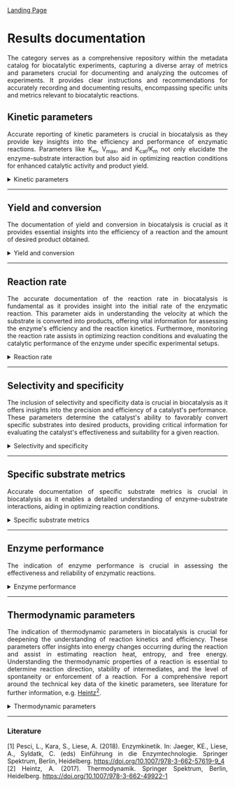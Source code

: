 [Landing Page](/Readme.md)

<div align="justify">

# Results documentation

The category serves as a comprehensive repository within the metadata catalog for biocatalytic experiments, capturing a diverse array of metrics and parameters crucial for documenting and analyzing the outcomes of experiments. It provides clear instructions and recommendations for accurately recording and documenting results, encompassing specific units and metrics relevant to biocatalytic reactions.
 

## Kinetic parameters

Accurate reporting of kinetic parameters is crucial in biocatalysis as they provide key insights into the efficiency and performance of enzymatic reactions. Parameters like K<sub>m</sub>, V<sub>max</sub>, and K<sub>cat</sub>/K<sub>m</sub> not only elucidate the enzyme-substrate interaction but also aid in optimizing reaction conditions for enhanced catalytic activity and product yield.

<details> <Summary>Kinetic parameters</Summary>

### KineticParameters

These parameters serve as essential benchmarks for understanding enzyme kinetics. For a comprehensive report around the technical key data of the kinetic parameters, see literature for further information, e.g. [Pesci _et al._<sup>1</sup>](https://doi.org/10.1007/978-3-662-57619-9_4).

- __michaelis_constant__
  - Type: float
  - Description: The Michaelis-Menten constant (K<sub>m</sub>​) represents the substrate concentration at which an enzyme achieves half of its maximum reaction rate.
 
- __michaelis_constant_unit__
  - Type: string
  - Description: The unit of the Michaelis-Menten constant (K<sub>m</sub>​) is typically expressed as moles per liter (M or mM).
 
- __maximum_reaction_rate__
  - Type: float
  - Description: V<sub>max</sub>, the maximum reaction rate, represents the speed at which an enzyme-catalyzed reaction reaches saturation, indicating the maximum achievable rate of product formation under optimal substrate concentration.

- __maximum_reaction_rate_unit__
  - Type: string
  - Description: The unit of V<sub>max</sub> (Maximum reaction rate) is typically represented as concentration per time, such as moles per liter per second (mol/L/s or mM/s)
 
- __turnover_number__
  - Type: float
  - Description: The turnover number (K<sub>cat</sub>) measures the number of substrate molecules converted to product per active site of an enzyme per unit time when the enzyme is fully saturated with substrate.

- __turnover_number_unit__
  - Type: string
  - Description: The unit of turnover number (K<sub>cat</sub>) is typically expressed as moles of product per mole of enzyme per second or per minute.
 
- __catalytic_efficiency__
  - Type: float
  - Description: Catalytic efficiency (K<sub>cat</sub>/K<sub>m</sub>) is a measure of how effectively an enzyme converts substrate into product, often quantified as the ratio of the turnover number (K<sub>cat</sub>) to the Michaelis constant (K<sub>m</sub>).
 
- __catalytic_efficiency_unit__
  - Type: string
  - Description: The typical units for catalytic efficiency (K<sub>cat</sub>/K<sub>m</sub>) are usually M<sup>-1</sup>s<sup>-1</sup> or s<sup>-1</sup>.
 
- __dissociation_constant__
  - Type: float
  - Description: The dissociation constant (K<sub>d</sub>) is a measure that represents the equilibrium between a complex and its dissociated components.
 
- __dissociation_constant_unit__
  - Type: string
  - Description: The dissociation constant (K<sub>d</sub>) is typically expressed in M (molarity) or its derivatives, such as nM (nanomoles per liter).
 
- __inhibition_type__
  - Type: string
  - Description: Enzyme inhibition encompasses various forms, including competitive, non-competitive, uncompetitive, mixed, and irreversible inhibition. Each type has different effects on the enzyme's function and plays a crucial role in regulating biochemical processes.

- __inhibition_constant__
  - Type: float
  - Description: The inhibition constant (K<sub>i</sub>) is a significant parameter in biocatalysis, describing the affinity of an inhibitor for an enzyme. It indicates how effectively an inhibitor influences enzyme activity. A lower K<sub>i</sub> value suggests a strong binding of the inhibitor to the enzyme.

- __inhibition_constant_unit__
  - Type: string
  - Description: The units for the inhibition constant (K<sub>i</sub>) are commonly expressed in molar concentration (M) or related units.
 
- __hill_coefficient__
  - Type: float
  - Description: The Hill coefficient is a parameter used to describe cooperativity in the binding of molecules to proteins. It is employed in enzyme reactions or oxygen binding to hemoglobin to indicate whether there is positive (cooperative) or negative (anticooperative) binding. A Hill coefficient greater than 1 indicates positive cooperativity, while a value less than 1 indicates negative cooperativity. A value of exactly 1 indicates no cooperativity in the binding.
  

<hr>

- __special_treatment__
  - Type: string
  - Description: If there are any other specific metrics, parameters, characteristics or aspects related to the kinetics that are important to document the results accurately and are not described by the aforementioned metadata, they should be explained here.

</details>


<hr>

## Yield and conversion

The documentation of yield and conversion in biocatalysis is crucial as it provides essential insights into the efficiency of a reaction and the amount of desired product obtained.

<details> <Summary>Yield and conversion</Summary>

### YieldAndConversion

These metrics are vital for evaluating the success of a process, optimizing reaction conditions, and ensuring the production of high-quality products in biocatalytic applications.

- __yield__
  - Type: posfloat
  - Description: Yield represents the amount of the desired product obtained from a reaction. 
 
- __yield_unit__
  - Type: string
  - Description: The yield is typically expressed in percentages (%), reflecting the ratio of the actual obtained product quantity to the theoretical maximum product quantity that could be obtained under ideal conditions.
 
- __space_time_yield__
  - Type: posfloat
  - Description: Space-time yield in biocatalysis refers to the amount of product obtained per unit volume of the reactor per unit time.
 
- __space_time_yield_unit__
  - Type: string
  - Description: Space-time yield is commonly expressed in g/L/h (grams per liter per hour) or mol/L/h (moles per liter per hour).

- __conversion__
  - Type: float
  - Description: The term "conversion" in biocatalysis refers to the percentage of substrate that undergoes transformation into the desired product during a reaction.
 
- __conversion_unit__
  - Type: string
  - Description: The conversion is commonly expressed as a percentage (%) to indicate the proportion of substrate converted to the desired product during a specific reaction.
 
<hr>

- __special_treatment__
  - Type: string
  - Description: If there are any other specific metrics, parameters, characteristics or aspects related to the conversion or yield that are important to document the results accurately and are not described by the aforementioned attributes, they should be explained here.
  
</details>


<hr>

## Reaction rate

The accurate documentation of the reaction rate in biocatalysis is fundamental as it provides insight into the initial rate of the enzymatic reaction. This parameter aids in understanding the velocity at which the substrate is converted into products, offering vital information for assessing the enzyme's efficiency and the reaction kinetics. Furthermore, monitoring the reaction rate assists in optimizing reaction conditions and evaluating the catalytic performance of the enzyme under specific experimental setups.

<details> <Summary>Reaction rate</Summary>

### ReactionRate

The specification of the reaction rate is crucial as it provides insights into the speed and efficiency of the biocatalytic process. It allows for the characterization of enzyme activity and is fundamental for optimizing reaction conditions and quantifying the reaction speed.

- __initial_reaction_rate__
  - Type: float
  - Description: The initial reaction rate refers to the rate at which the product is formed at the beginning of the enzymatic reaction under specific initial substrate concentrations and reaction conditions.
 
- __initial_reaction_rate_unit__
  - Type: string
  - Description: Typically, the initial reaction rate is expressed as mol/L/min (moles per liter per minute) or µmol/mL/min (micromoles per milliliter per minute).

- __specific_activity__
  - Type: posfloat
  - Description: The specific activity refers to the amount of product formed or substrate consumed per unit of enzyme per unit of time.
 
- __specific_activity_unit__
  - Type: string
  - Description: The specific activity is typically expressed in µmol/min/mg (micromoles per minute per milligram of protein).

<hr>

- __special_treatment__
  - Type: string
  - Description: If there are any other specific metrics, parameters, characteristics or aspects related to the reaction rate that are important to document the results accurately and are not described by the aforementioned attributes, they should be explained here.

</details>


<hr>


## Selectivity and specificity

The inclusion of selectivity and specificity data is crucial in biocatalysis as it offers insights into the precision and efficiency of a catalyst's performance. These parameters determine the catalyst's ability to favorably convert specific substrates into desired products, providing critical information for evaluating the catalyst's effectiveness and suitability for a given reaction.

<details> <Summary>Selectivity and specificity</Summary>

### SelectivityAndSpecificity

These parameters directly assess a catalyst's precision in converting specific substrates to desired products.

- __enantiomeric_excess__
  - Type: posfloat
  - Description: The enantiomeric excess measures the degree of purity and efficiency in a chiral catalysis process, representing the excess of one enantiomer over the other in a reaction product.
 
- __enantiomeric_excess_unit__
  - Type: string
  - Description: The primary unit used for enantiomeric excess is percent (%).

- __chemoselectivity__
  - Type: string
  - Description: Chemoselectivity refers to the ability of a chemical reaction to target a specific functional group or site within a molecule without affecting other reactive groups present. It highlights the preference of a reaction for one type of chemical bond or functional group over others in a molecule. Chemoselective reactions play a crucial role in organic synthesis, allowing precise modification or transformation of a compound while leaving other parts of the molecule unaffected.
 
- __regioselectivity__
  - Type: string
  - Description: Regioselectivity refers to the preference of a reaction to occur at a specific site within a molecule or compound that has multiple potential reaction sites. It describes the tendency of a reaction to selectively take place at a particular position of the molecule, considering its structural arrangement of atoms or functional groups, rather than at other possible sites.
 
- __stereoselectivity__
  - Type: string
  - Description: Stereoselectivity refers to the preference of a chemical reaction to produce a specific stereoisomer or a particular spatial arrangement of atoms within a molecule. It describes the ability of a reaction to favor the formation of one stereoisomer over others or to create a specific stereochemical outcome. This selectivity is essential in organic synthesis and drug development as it determines the spatial arrangement of molecules and their biological activity.

<hr>

- __special_treatment__
  - Type: string
  - Description: If there are any other specific metrics, parameters, characteristics or aspects related to the selectivity and specificity that are important to document the results accurately and are not described by the aforementioned attributes, they should be explained here.

</details>

<hr>


## Specific substrate metrics

Accurate documentation of specific substrate metrics is crucial in biocatalysis as it enables a detailed understanding of enzyme-substrate interactions, aiding in optimizing reaction conditions.

<details> <Summary>Specific substrate metrics</Summary>

### SpecificSubstrateMetrics

These metrics play a pivotal role in determining the catalytic efficiency and selectivity of the enzymatic reactions, thereby influencing the success and reproducibility of the biocatalytic process.

- __substrate_concentration__
  - Type: posfloat
  - Description: The substrate concentration refers to the amount or concentration of the reactant molecules present in a given volume of the reaction mixture.
 
- __substrate_concentration_unit__
  - Type: string 
  - Description: The typical units for substrate concentration in biocatalysis often involve mol/L (moles per liter) or mmol/L (millimoles per milliliter).

- __product_concentration__
  - Type: posfloat
  - Description: The product concentration refers to the amount of the desired product present in a given volume of a reaction mixture.
 
- __product_concentration_unit__
  - Type: string
  - Description: The typical units for product concentration in biocatalysis are expressed as mol/L (moles per liter) or mmol/mL (millimoles per milliliter). 

<hr>

- __special_treatment__
  - Type: string
  - Description: If there are any other specific metrics, parameters, characteristics or aspects related to the selectivity and specificity that are important to document the results accurately and are not described by the aforementioned attributes, they should be explained here.

</details>

<hr>


## Enzyme performance

The indication of enzyme performance is crucial in assessing the effectiveness and reliability of enzymatic reactions. 

<details> <Summary>Enzyme performance</Summary>

### EnzymePerformance

Describing enzyme performance allows researchers to understand the enzyme's capability, its longevity under specific conditions, and its overall efficiency in catalyzing reactions, providing valuable insights for optimization and application in various biocatalytic processes.

- __temperature_optimum__
  - Type: float
  - Description: The temperature optimum denotes the specific temperature at which an enzyme demonstrates its highest level of activity or efficiency in a reaction.
 
- __temperature_optimum_unit__
  - Type: string 
  - Description: The temperature optimum is typically measured in °C, K or °F.

- __pH_optimum__
  - Type: posfloat
  - Description: The pH optimum refers to the specific pH level at which an enzyme exhibits its maximum activity or efficiency in a reaction.
 
- __enzyme_stability__
  - Type: string
  - Description: The stability of enzymes is often characterized by various parameters such as the enzyme's half-life under specific conditions, the decline in activity over time, or the preservation of catalytic activity under different environmental conditions. 

<hr>

- __special_treatment__
  - Type: string
  - Description: If there are any other specific metrics, parameters, characteristics or aspects related to the enzyme performance that are important to document the results accurately and are not described by the aforementioned attributes, they should be explained here.

</details>


<hr>


## Thermodynamic parameters

The indication of thermodynamic parameters in biocatalysis is crucial for deepening the understanding of reaction kinetics and efficiency. These parameters offer insights into energy changes occurring during the reaction and assist in estimating reaction heat, entropy, and free energy. Understanding the thermodynamic properties of a reaction is essential to determine reaction direction, stability of intermediates, and the level of spontaneity or enforcement of a reaction. For a comprehensive report around the technical key data of the kinetic parameters, see literature for further information, e.g. [Heintz<sup>2</sup>](https://doi.org/10.1007/978-3-662-49922-1).

<details> <Summary>Thermodynamic parameters</Summary>

### ThermodynamicParameters

Understanding the energy dynamics and spontaneity of reactions through thermodynamic parameters is essential for efficient biocatalysis.

- __gibbs_free_energy_change__
  - Type: string
  - Description: The Gibbs free energy (__G__) represents the portion of energy capable of performing work in a reaction under constant temperature and pressure, providing insights into the spontaneity of the reaction. While the absolute value of the free energy cannot be measured directly, the change in free energy (Δ**G**) throughout the reaction, known as free reaction enthalpy, is measurable. As indicated by the Gibbs-Helmholtz equation, it depends on changes in enthalpy (heat content) and entropy (system disorder) during the reaction. <br>
Δ**G** < 0: The reaction proceeds spontaneously; it is __exergonic__. <br>
Δ**G** = 0: The system is at equilibrium; no work is performed. <br>
Δ**G** > 0: The reaction does not proceed spontaneously; it is __endergonic__. A supply of free energy is required to drive the reaction.
 
- __enthalpy_change__
  - Type: string 
  - Description: The enthalpy (**H**) represents the heat content within a system, expressing the quantity and nature of chemical bonds. This thermodynamic property cannot be measured independently. However, measurable is the change in enthalpy (Δ**H**), which refers to the amount of heat absorbed or released during a chemical reaction (under constant pressure), also known as the reaction enthalpy. <br>
Δ**H** > 0: Heat energy is supplied; the reaction is endothermic. <br>
Δ**H** < 0: Heat energy is released; the reaction is exothermic.

- __entropy_change__
  - Type: string
  - Description: The entropy (**S**) is a measure of the degree of disorder in a system or the likelihood of a state. Systems inherently tend towards maximum disorder. Every natural process involves an increase in entropy (disorder). If entropy decreases in one area, it must increase elsewhere correspondingly. The increase in entropy can act as a driving force. <br>
Δ**S** > 0: The disorder of the system increases. <br>
Δ**S** < 0: The disorder of the system decreases.
 
<hr>

- __special_treatment__
  - Type: string
  - Description: If there are any other specific metrics, parameters, characteristics or aspects related to the thermodynamic parameters that are important to document the results accurately and are not described by the aforementioned attributes, they should be explained here.

</details>


<hr>

### Literature

[1] Pesci, L., Kara, S., Liese, A. (2018). Enzymkinetik. In: Jaeger, KE., Liese, A., Syldatk, C. (eds) Einführung in die Enzymtechnologie. Springer Spektrum, Berlin, Heidelberg. https://doi.org/10.1007/978-3-662-57619-9_4 <br>
[2] Heintz, A. (2017). Thermodynamik. Springer Spektrum, Berlin, Heidelberg. https://doi.org/10.1007/978-3-662-49922-1 

</div>
